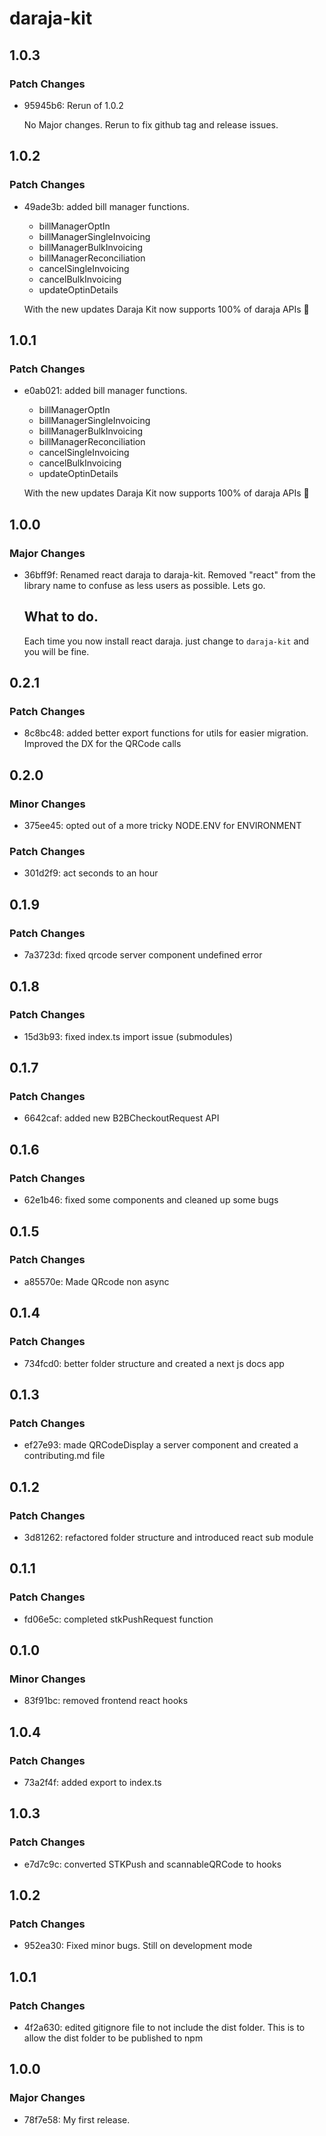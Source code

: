 # daraja-kit

## 1.0.3

### Patch Changes

- 95945b6: Rerun of 1.0.2

  No Major changes. Rerun to fix github tag and release issues.

## 1.0.2

### Patch Changes

- 49ade3b: added bill manager functions.

  - billManagerOptIn
  - billManagerSingleInvoicing
  - billManagerBulkInvoicing
  - billManagerReconciliation
  - cancelSingleInvoicing
  - cancelBulkInvoicing
  - updateOptinDetails

  With the new updates Daraja Kit now supports 100% of daraja APIs 🎉

## 1.0.1

### Patch Changes

- e0ab021: added bill manager functions.

  - billManagerOptIn
  - billManagerSingleInvoicing
  - billManagerBulkInvoicing
  - billManagerReconciliation
  - cancelSingleInvoicing
  - cancelBulkInvoicing
  - updateOptinDetails

  With the new updates Daraja Kit now supports 100% of daraja APIs 🎉

## 1.0.0

### Major Changes

- 36bff9f: Renamed react daraja to daraja-kit. Removed "react" from the library name to confuse as less users as possible. Lets go.

  ## What to do.

  Each time you now install react daraja. just change to `daraja-kit` and you will be fine.

## 0.2.1

### Patch Changes

- 8c8bc48: added better export functions for utils for easier migration. Improved the DX for the QRCode calls

## 0.2.0

### Minor Changes

- 375ee45: opted out of a more tricky NODE.ENV for ENVIRONMENT

### Patch Changes

- 301d2f9: act seconds to an hour

## 0.1.9

### Patch Changes

- 7a3723d: fixed qrcode server component undefined error

## 0.1.8

### Patch Changes

- 15d3b93: fixed index.ts import issue (submodules)

## 0.1.7

### Patch Changes

- 6642caf: added new B2BCheckoutRequest API

## 0.1.6

### Patch Changes

- 62e1b46: fixed some components and cleaned up some bugs

## 0.1.5

### Patch Changes

- a85570e: Made QRcode non async

## 0.1.4

### Patch Changes

- 734fcd0: better folder structure and created a next js docs app

## 0.1.3

### Patch Changes

- ef27e93: made QRCodeDisplay a server component and created a contributing.md file

## 0.1.2

### Patch Changes

- 3d81262: refactored folder structure and introduced react sub module

## 0.1.1

### Patch Changes

- fd06e5c: completed stkPushRequest function

## 0.1.0

### Minor Changes

- 83f91bc: removed frontend react hooks

## 1.0.4

### Patch Changes

- 73a2f4f: added export to index.ts

## 1.0.3

### Patch Changes

- e7d7c9c: converted STKPush and scannableQRCode to hooks

## 1.0.2

### Patch Changes

- 952ea30: Fixed minor bugs. Still on development mode

## 1.0.1

### Patch Changes

- 4f2a630: edited gitignore file to not include the dist folder. This is to allow the dist folder to be published to npm

## 1.0.0

### Major Changes

- 78f7e58: My first release.
